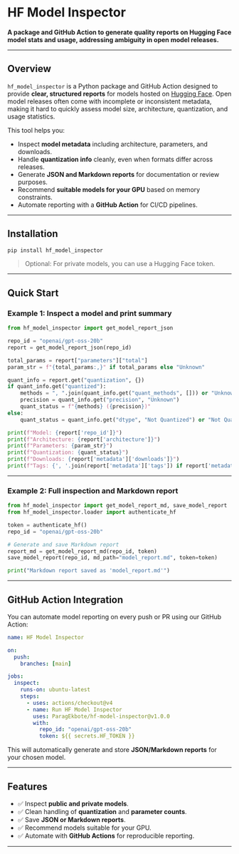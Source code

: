 # HF Model Inspector

**A package and GitHub Action to generate quality reports on Hugging Face model stats and usage, addressing ambiguity in open model releases.**

---

## Overview

`hf_model_inspector` is a Python package and GitHub Action designed to provide **clear, structured reports** for models hosted on [Hugging Face](https://huggingface.co). Open model releases often come with incomplete or inconsistent metadata, making it hard to quickly assess model size, architecture, quantization, and usage statistics.  

This tool helps you:  

- Inspect **model metadata** including architecture, parameters, and downloads.  
- Handle **quantization info** cleanly, even when formats differ across releases.  
- Generate **JSON and Markdown reports** for documentation or review purposes.  
- Recommend **suitable models for your GPU** based on memory constraints.  
- Automate reporting with a **GitHub Action** for CI/CD pipelines.  

---

## Installation

```bash
pip install hf_model_inspector
````

> Optional: For private models, you can use a Hugging Face token.

---

## Quick Start

### Example 1: Inspect a model and print summary

```python
from hf_model_inspector import get_model_report_json

repo_id = "openai/gpt-oss-20b"
report = get_model_report_json(repo_id)

total_params = report["parameters"]["total"]
param_str = f"{total_params:,}" if total_params else "Unknown"

quant_info = report.get("quantization", {})
if quant_info.get("quantized"):
    methods = ", ".join(quant_info.get("quant_methods", [])) or "Unknown"
    precision = quant_info.get("precision", "Unknown")
    quant_status = f"{methods} ({precision})"
else:
    quant_status = quant_info.get("dtype", "Not Quantized") or "Not Quantized"

print(f"Model: {report['repo_id']}")
print(f"Architecture: {report['architecture']}")
print(f"Parameters: {param_str}")
print(f"Quantization: {quant_status}")
print(f"Downloads: {report['metadata']['downloads']}")
print(f"Tags: {', '.join(report['metadata']['tags']) if report['metadata']['tags'] else 'None'}")
```

---

### Example 2: Full inspection and Markdown report

```python
from hf_model_inspector import get_model_report_md, save_model_report
from hf_model_inspector.loader import authenticate_hf

token = authenticate_hf()
repo_id = "openai/gpt-oss-20b"

# Generate and save Markdown report
report_md = get_model_report_md(repo_id, token)
save_model_report(repo_id, md_path="model_report.md", token=token)

print("Markdown report saved as 'model_report.md'")
```

---

## GitHub Action Integration

You can automate model reporting on every push or PR using our GitHub Action:

```yaml
name: HF Model Inspector

on:
  push:
    branches: [main]

jobs:
  inspect:
    runs-on: ubuntu-latest
    steps:
      - uses: actions/checkout@v4
      - name: Run HF Model Inspector
        uses: ParagEkbote/hf-model-inspector@v1.0.0
        with:
          repo_id: "openai/gpt-oss-20b"
          token: ${{ secrets.HF_TOKEN }}
```

This will automatically generate and store **JSON/Markdown reports** for your chosen model.

---

## Features

* ✅ Inspect **public and private models**.
* ✅ Clean handling of **quantization** and **parameter counts**.
* ✅ Save **JSON or Markdown reports**.
* ✅ Recommend models suitable for your GPU.
* ✅ Automate with **GitHub Actions** for reproducible reporting.

---


